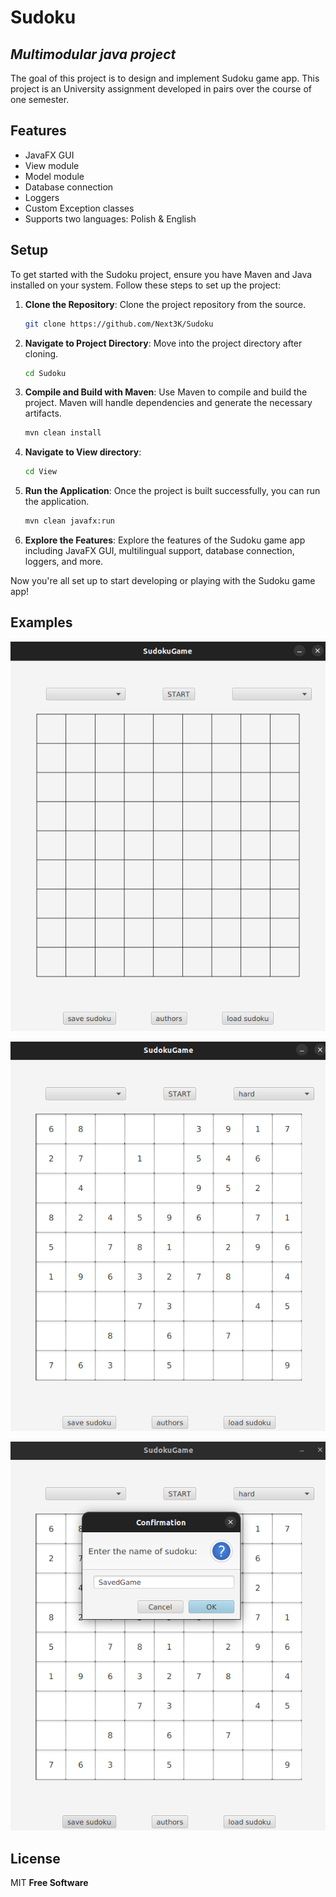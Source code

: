 # Sudoku
## _Multimodular java project_



The goal of this project is to design and implement Sudoku game app.
This project is an University assignment developed in pairs over the course of one semester.

## Features

- JavaFX GUI
- View module
- Model module
- Database connection
- Loggers
- Custom Exception classes
- Supports two languages: Polish & English


## Setup

To get started with the Sudoku project, ensure you have Maven and Java installed on your system. Follow these steps to set up the project:

1. **Clone the Repository**: Clone the project repository from the source.

    ```bash
    git clone https://github.com/Next3K/Sudoku
    ```

2. **Navigate to Project Directory**: Move into the project directory after cloning.

    ```bash
    cd Sudoku 
    ```

3. **Compile and Build with Maven**: Use Maven to compile and build the project. Maven will handle dependencies and generate the necessary artifacts.

    ```bash
    mvn clean install
    ```

4. **Navigate to View directory**: 
   
    ```bash
    cd View
    ```

4. **Run the Application**: Once the project is built successfully, you can run the application.

    ```bash
    mvn clean javafx:run
    ```

5. **Explore the Features**: Explore the features of the Sudoku game app including JavaFX GUI, multilingual support, database connection, loggers, and more.

Now you're all set up to start developing or playing with the Sudoku game app!

## Examples

![Start panel](/Screenshots/game_start.png)

![Game started](/Screenshots/game_play.png)

![Saving board](/Screenshots/save_game.png)

## License

MIT
**Free Software**

